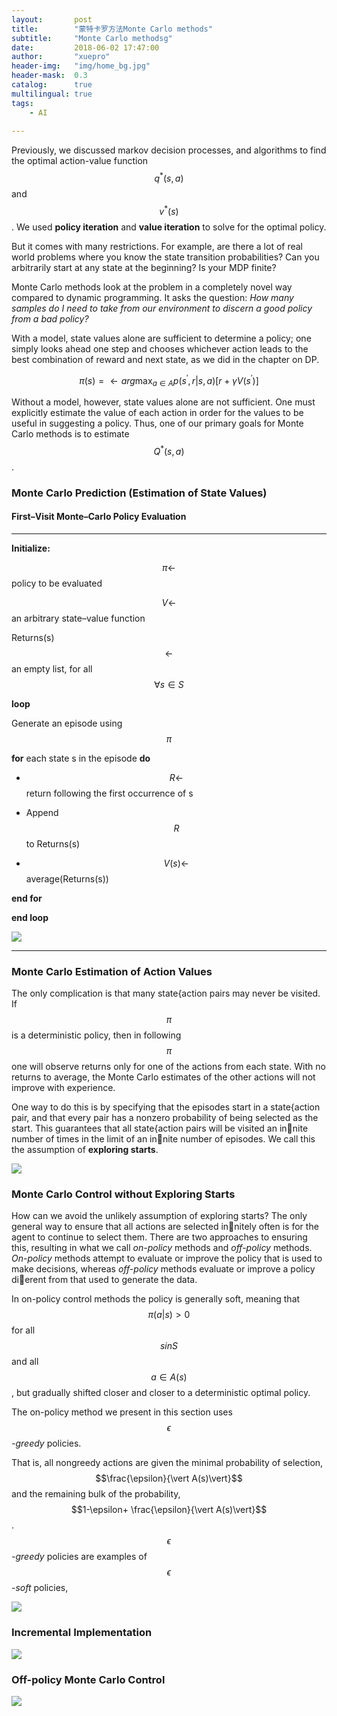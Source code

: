 ```yaml
---
layout:       post
title:        "蒙特卡罗方法Monte Carlo methods"
subtitle:     "Monte Carlo methodsg"
date:         2018-06-02 17:47:00
author:       "xuepro"
header-img:   "img/home_bg.jpg"
header-mask:  0.3
catalog:      true
multilingual: true
tags:
    - AI
    
---
```


Previously, we discussed markov decision processes, and algorithms to find the optimal action-value function 
$$q^*(s,a)$$ and $$v^*(s)$$. We used **policy iteration** and **value iteration** to solve for the optimal policy.

But it comes with many restrictions. For example, are there a lot of real world problems where you know the state transition probabilities?  Can you arbitrarily start at any state at the beginning? Is your MDP finite?

Monte Carlo methods look at the problem in a completely novel way compared to dynamic programming. It asks the question: *How many samples do I need to take from our environment to discern a good policy from a bad policy?*

With a model, state values alone are sufficient to determine a policy; one simply looks ahead one step and chooses whichever
action leads to the best combination of reward and next state, as we did in the chapter on DP.

$$ \pi(s) = \leftarrow arg\max_{a\in A} p(s^{\prime} ,r \vert s,a) [r+ \gamma V(s^{\prime} )] $$

Without a model, however, state values alone are not sufficient. One must explicitly
estimate the value of each action in order for the values to be useful in suggesting a policy.
Thus, one of our primary goals for Monte Carlo methods is to estimate $$Q^*(s,a)$$.

### Monte Carlo Prediction (Estimation of State Values)

#### First–Visit Monte–Carlo Policy Evaluation

-----------------------------------------
**Initialize:**

$$\pi \leftarrow $$   policy to be evaluated

$$V \leftarrow $$  an arbitrary state–value function

Returns(s)  $$\leftarrow $$  an empty list, for all $$\forall s \in S$$

**loop**

Generate an episode using $$\pi$$

**for** each state s in the episode **do**

  - $$R \leftarrow $$  return following the first occurrence of s
  
  - Append $$R$$ to Returns(s)
  
  - $$V(s)\leftarrow $$   average(Returns(s))
  
  
**end for**

**end loop**

![](https://wx4.sinaimg.cn/mw690/006Lkwkygy1frx058hr1vj30of0awwfi.jpg)

-----------------------------------------

### Monte Carlo Estimation of Action Values

The only complication is that many state{action pairs may never be visited. If $$\pi$$ is
a deterministic policy, then in following $$\pi$$ one will observe returns only for one of the
actions from each state. With no returns to average, the Monte Carlo estimates of the
other actions will not improve with experience. 

One way to do this is by specifying that the episodes start in a state{action pair, and that every pair has a nonzero probability of
being selected as the start. This guarantees that all state{action pairs will be visited an
innite number of times in the limit of an innite number of episodes. We call this the
assumption of **exploring starts**.


![](https://wx4.sinaimg.cn/mw690/006Lkwkygy1frx058hhwij30of0d675w.jpg)

### Monte Carlo Control without Exploring Starts

How can we avoid the unlikely assumption of exploring starts? The only general way to
ensure that all actions are selected innitely often is for the agent to continue to select
them. There are two approaches to ensuring this, resulting in what we call *on-policy*
methods and *off-policy* methods. *On-policy* methods attempt to evaluate or improve the
policy that is used to make decisions, whereas *off-policy* methods evaluate or improve
a policy dierent from that used to generate the data.

In on-policy control methods the policy is generally soft, meaning that $$\pi(a\vert s)>0 $$
for all $$s in S$$ and all $$a \in A(s)$$, but gradually shifted closer and closer to a deterministic
optimal policy.

The on-policy method we present in this section uses *$$\epsilon$$-greedy* policies.

That is, all nongreedy actions are given the minimal probability of selection, $$\frac{\epsilon}{\vert A(s)\vert}$$ and the remaining bulk of the probability,  $$1-\epsilon+ \frac{\epsilon}{\vert A(s)\vert}$$ .
*$$\epsilon$$-greedy* policies are
examples of *$$\epsilon$$-soft* policies,

![](https://wx4.sinaimg.cn/mw690/006Lkwkygy1frx058kuk6j30oh0flabw.jpg)

### Incremental Implementation

![](https://wx1.sinaimg.cn/mw690/006Lkwkygy1frx058i4txj30oh0eadh7.jpg)

### Off-policy Monte Carlo Control

![](https://wx2.sinaimg.cn/mw690/006Lkwkygy1frx058jt9vj30oh0exq4g.jpg)
